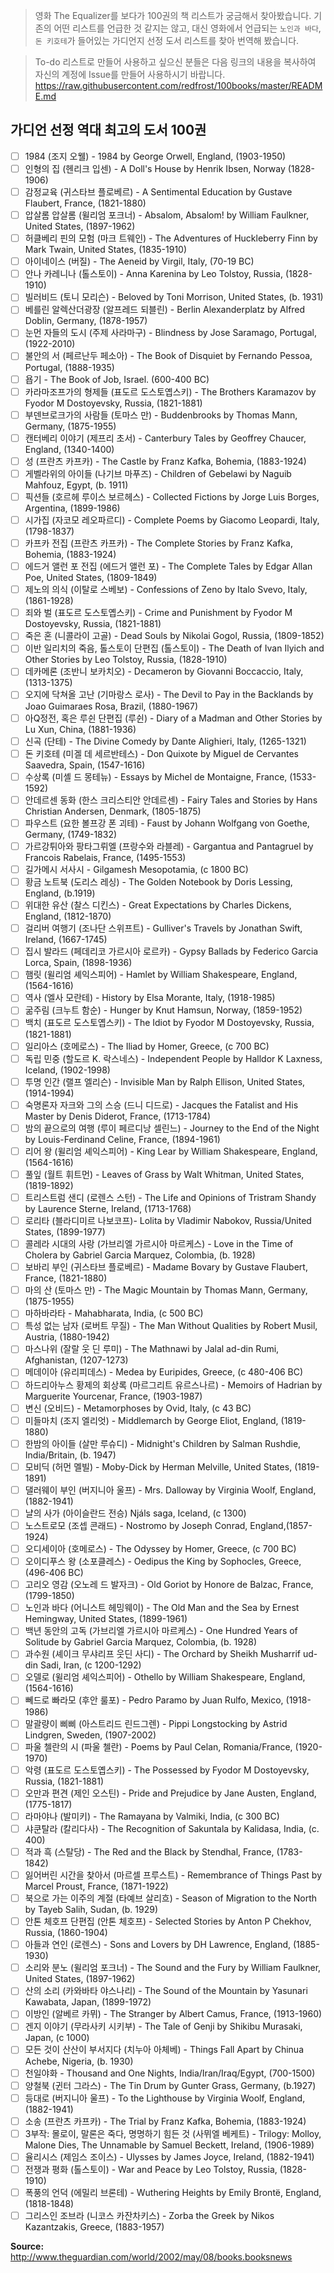 > 영화 The Equalizer를 보다가 100권의 책 리스트가 궁금해서 찾아봤습니다. 기존의 어떤 리스트를 언급한 것 같지는 않고, 대신 영화에서 언급되는 `노인과 바다`, `돈 키호테`가 들어있는 가디언지 선정 도서 리스트를 찾아 번역해 봤습니다.

> To-do 리스트로 만들어 사용하고 싶으신 분들은 다음 링크의 내용을 복사하여 자신의 계정에 Issue를 만들어 사용하시기 바랍니다. 
https://raw.githubusercontent.com/redfrost/100books/master/README.md



## 가디언 선정 역대 최고의 도서 100권

- [ ] 1984 (조지 오웰) - 1984 by George Orwell, England, (1903-1950)
- [ ] 인형의 집 (헨리크 입센) - A Doll's House by Henrik Ibsen, Norway (1828-1906)
- [ ] 감정교육 (귀스타브 플로베르) - A Sentimental Education by Gustave Flaubert, France, (1821-1880)
- [ ] 압살롬 압살롬 (윌리엄 포크너) - Absalom, Absalom! by William Faulkner, United States, (1897-1962)
- [ ] 허클베리 핀의 모험 (마크 트웨인) - The Adventures of Huckleberry Finn by Mark Twain, United States, (1835-1910)
- [ ] 아이네이스 (버질) - The Aeneid by Virgil, Italy, (70-19 BC)
- [ ] 안나 카레니나 (톨스토이) - Anna Karenina by Leo Tolstoy, Russia, (1828-1910)
- [ ] 빌러비드 (토니 모리슨) - Beloved by Toni Morrison, United States, (b. 1931)
- [ ] 베를린 알렉산더광장 (알프레드 되블린) - Berlin Alexanderplatz by Alfred Doblin, Germany, (1878-1957)
- [ ] 눈먼 자들의 도시 (주제 사라마구) - Blindness by Jose Saramago, Portugal, (1922-2010)
- [ ] 불안의 서 (페르난두 페소아) - The Book of Disquiet by Fernando Pessoa, Portugal, (1888-1935)
- [ ] 욥기 - The Book of Job, Israel. (600-400 BC)
- [ ] 카라마조프가의 형제들 (표도르 도스토옙스키) - The Brothers Karamazov by Fyodor M Dostoyevsky, Russia, (1821-1881)
- [ ] 부덴브로크가의 사람들 (토마스 만) - Buddenbrooks by Thomas Mann, Germany, (1875-1955)
- [ ] 캔터베리 이야기 (제프리 초서) - Canterbury Tales by Geoffrey Chaucer, England, (1340-1400)
- [ ] 성 (프란츠 카프카) - The Castle by Franz Kafka, Bohemia, (1883-1924)
- [ ] 게벨라위의 아이들 (나기브 마푸즈) - Children of Gebelawi by Naguib Mahfouz, Egypt, (b. 1911)
- [ ] 픽션들 (호르헤 루이스 보르헤스) - Collected Fictions by Jorge Luis Borges, Argentina, (1899-1986)
- [ ] 시가집 (자코모 레오파르디) - Complete Poems by Giacomo Leopardi, Italy, (1798-1837)
- [ ] 카프카 전집 (프란츠 카프카) - The Complete Stories by Franz Kafka, Bohemia, (1883-1924)
- [ ] 에드거 앨런 포 전집 (에드거 앨런 포) - The Complete Tales by Edgar Allan Poe, United States, (1809-1849)
- [ ] 제노의 의식 (이탈로 스베보) - Confessions of Zeno by Italo Svevo, Italy, (1861-1928)
- [ ] 죄와 벌 (표도르 도스토옙스키) - Crime and Punishment by Fyodor M Dostoyevsky, Russia, (1821-1881)
- [ ] 죽은 혼 (니콜라이 고골) - Dead Souls by Nikolai Gogol, Russia, (1809-1852)
- [ ] 이반 일리치의 죽음, 톨스토이 단편집 (톨스토이) - The Death of Ivan Ilyich and Other Stories by Leo Tolstoy, Russia, (1828-1910)
- [ ] 데카메론 (조반니 보카치오) - Decameron by Giovanni Boccaccio, Italy, (1313-1375)
- [ ] 오지에 닥쳐올 고난 (기마랑스 로사) - The Devil to Pay in the Backlands by Joao Guimaraes Rosa, Brazil, (1880-1967)
- [ ] 아Q정전, 혹은 루쉰 단편집 (루쉰) - Diary of a Madman and Other Stories by Lu Xun, China, (1881-1936)
- [ ] 신곡 (단테) - The Divine Comedy by Dante Alighieri, Italy, (1265-1321)
- [ ] 돈 키호테 (미겔 데 세르반테스) - Don Quixote by Miguel de Cervantes Saavedra, Spain, (1547-1616)
- [ ] 수상록 (미셸 드 몽테뉴) - Essays by Michel de Montaigne, France, (1533-1592)
- [ ] 안데르센 동화 (한스 크리스티안 안데르센) - Fairy Tales and Stories by Hans Christian Andersen, Denmark, (1805-1875)
- [ ] 파우스트 (요한 볼프강 폰 괴테) - Faust by Johann Wolfgang von Goethe, Germany, (1749-1832)
- [ ] 가르강튀아와 팡타그뤼엘 (프랑수와 라블레) - Gargantua and Pantagruel by Francois Rabelais, France, (1495-1553)
- [ ] 길가메시 서사시 - Gilgamesh Mesopotamia, (c 1800 BC)
- [ ] 황금 노트북 (도리스 레싱) - The Golden Notebook by Doris Lessing, England, (b.1919)
- [ ] 위대한 유산 (찰스 디킨스) - Great Expectations by Charles Dickens, England, (1812-1870)
- [ ] 걸리버 여행기 (조나단 스위프트) - Gulliver's Travels by Jonathan Swift, Ireland, (1667-1745)
- [ ] 집시 발라드 (페데리코 가르시아 로르카) - Gypsy Ballads by Federico Garcia Lorca, Spain, (1898-1936)
- [ ] 햄릿 (윌리엄 셰익스피어) - Hamlet by William Shakespeare, England, (1564-1616)
- [ ] 역사 (엘사 모란테) - History by Elsa Morante, Italy, (1918-1985)
- [ ] 굶주림 (크누트 함순) - Hunger by Knut Hamsun, Norway, (1859-1952)
- [ ] 백치 (표도르 도스토옙스키) - The Idiot by Fyodor M Dostoyevsky, Russia, (1821-1881)
- [ ] 일리아스 (호메로스) - The Iliad by Homer, Greece, (c 700 BC)
- [ ] 독립 민중 (할도르 K. 락스네스) - Independent People by Halldor K Laxness, Iceland, (1902-1998)
- [ ] 투명 인간 (랠프 엘리슨) - Invisible Man by Ralph Ellison, United States, (1914-1994)
- [ ] 숙명론자 자크와 그의 스승 (드니 디드로) - Jacques the Fatalist and His Master by Denis Diderot, France, (1713-1784)
- [ ] 밤의 끝으로의 여행 (루이 페르디낭 셀린느) - Journey to the End of the Night by Louis-Ferdinand Celine, France, (1894-1961)
- [ ] 리어 왕 (윌리엄 셰익스피어) - King Lear by William Shakespeare, England, (1564-1616)
- [ ] 풀잎 (월트 휘트먼) - Leaves of Grass by Walt Whitman, United States, (1819-1892)
- [ ] 트리스트럼 샌디 (로렌스 스턴) - The Life and Opinions of Tristram Shandy by Laurence Sterne, Ireland, (1713-1768)
- [ ] 로리타 (블라디미르 나보코프)- Lolita by Vladimir Nabokov, Russia/United States, (1899-1977)
- [ ] 콜레라 시대의 사랑 (가브리엘 가르시아 마르케스) - Love in the Time of Cholera by Gabriel Garcia Marquez, Colombia, (b. 1928)
- [ ] 보바리 부인 (귀스타브 플로베르) - Madame Bovary by Gustave Flaubert, France, (1821-1880)
- [ ] 마의 산 (토마스 만) - The Magic Mountain by Thomas Mann, Germany, (1875-1955)
- [ ] 마하바라타 - Mahabharata, India, (c 500 BC)
- [ ] 특성 없는 남자 (로버트 무질) - The Man Without Qualities by Robert Musil, Austria, (1880-1942)
- [ ] 마스나위 (잘랄 웃 딘 루미) - The Mathnawi by Jalal ad-din Rumi, Afghanistan, (1207-1273)
- [ ] 메데이아 (유리피데스) - Medea by Euripides, Greece, (c 480-406 BC)
- [ ] 하드리아누스 황제의 회상록 (마르그리트 유르스나르) - Memoirs of Hadrian by Marguerite Yourcenar, France, (1903-1987)
- [ ] 변신 (오비드) - Metamorphoses by Ovid, Italy, (c 43 BC)
- [ ] 미들마치 (조지 엘리엇) - Middlemarch by George Eliot, England, (1819-1880)
- [ ] 한밤의 아이들 (살만 루슈디) - Midnight's Children by Salman Rushdie, India/Britain, (b. 1947)
- [ ] 모비딕 (허먼 멜빌) - Moby-Dick by Herman Melville, United States, (1819-1891)
- [ ] 댈러웨이 부인 (버지니아 울프) - Mrs. Dalloway by Virginia Woolf, England, (1882-1941)
- [ ] 냘의 사가 (아이슬란드 전승) Njáls saga, Iceland, (c 1300)
- [ ] 노스트로모 (조셉 콘래드) - Nostromo by Joseph Conrad, England,(1857-1924)
- [ ] 오디세이아 (호메로스) - The Odyssey by Homer, Greece, (c 700 BC)
- [ ] 오이디푸스 왕 (소포클레스) - Oedipus the King by Sophocles, Greece, (496-406 BC)
- [ ] 고리오 영감 (오노레 드 발자크) - Old Goriot by Honore de Balzac, France, (1799-1850)
- [ ] 노인과 바다 (어니스트 헤밍웨이) - The Old Man and the Sea by Ernest Hemingway, United States, (1899-1961)
- [ ] 백년 동안의 고독 (가브리엘 가르시아 마르케스) - One Hundred Years of Solitude by Gabriel Garcia Marquez, Colombia, (b. 1928)
- [ ] 과수원 (셰이크 무샤리프 웃딘 사디) - The Orchard by Sheikh Musharrif ud-din Sadi, Iran, (c 1200-1292)
- [ ] 오델로 (윌리엄 셰익스피어) - Othello by William Shakespeare, England, (1564-1616)
- [ ] 뻬드로 빠라모 (후안 룰포) - Pedro Paramo by Juan Rulfo, Mexico, (1918-1986)
- [ ] 말괄량이 삐삐 (아스트리드 린드그렌) - Pippi Longstocking by Astrid Lindgren, Sweden, (1907-2002)
- [ ] 파울 첼란의 시 (파울 첼란) - Poems by Paul Celan, Romania/France, (1920-1970)
- [ ] 악령 (표도르 도스토옙스키) - The Possessed by Fyodor M Dostoyevsky, Russia, (1821-1881)
- [ ] 오만과 편견 (제인 오스틴) - Pride and Prejudice by Jane Austen, England, (1775-1817)
- [ ] 라마야나 (발미키) - The Ramayana by Valmiki, India, (c 300 BC)
- [ ] 샤쿤탈라 (칼리다사) - The Recognition of Sakuntala by Kalidasa, India, (c. 400)
- [ ] 적과 흑 (스탈당) - The Red and the Black by Stendhal, France, (1783-1842)
- [ ] 잃어버린 시간을 찾아서 (마르셀 프루스트) - Remembrance of Things Past by Marcel Proust, France, (1871-1922)
- [ ] 북으로 가는 이주의 계절 (타예브 살리흐) - Season of Migration to the North by Tayeb Salih, Sudan, (b. 1929)
- [ ] 안톤 체호프 단편집 (안톤 체호프) - Selected Stories by Anton P Chekhov, Russia, (1860-1904)
- [ ] 아들과 연인 (로렌스) - Sons and Lovers by DH Lawrence, England, (1885-1930)
- [ ] 소리와 분노 (윌리엄 포크너) - The Sound and the Fury by William Faulkner, United States, (1897-1962)
- [ ] 산의 소리 (카와바타 야스나리) - The Sound of the Mountain by Yasunari Kawabata, Japan, (1899-1972)
- [ ] 이방인 (알베르 카뮈) - The Stranger by Albert Camus, France, (1913-1960)
- [ ] 겐지 이야기 (무라사키 시키부) - The Tale of Genji by Shikibu Murasaki, Japan, (c 1000)
- [ ] 모든 것이 산산이 부서지다 (치누아 아체베) - Things Fall Apart by Chinua Achebe, Nigeria, (b. 1930)
- [ ] 천일야화 - Thousand and One Nights, India/Iran/Iraq/Egypt, (700-1500)
- [ ] 양철북 (귄터 그라스) - The Tin Drum by Gunter Grass, Germany, (b.1927)
- [ ] 등대로 (버지니아 울프) - To the Lighthouse by Virginia Woolf, England, (1882-1941)
- [ ] 소송 (프란츠 카프카) - The Trial by Franz Kafka, Bohemia, (1883-1924)
- [ ] 3부작: 몰로이, 말론은 죽다, 명명하기 힘든 것 (사뮈엘 베케트) - Trilogy: Molloy, Malone Dies, The Unnamable by Samuel Beckett, Ireland, (1906-1989)
- [ ] 율리시스 (제임스 조이스) - Ulysses by James Joyce, Ireland, (1882-1941)
- [ ] 전쟁과 평화 (톨스토이) - War and Peace by Leo Tolstoy, Russia, (1828-1910)
- [ ] 폭풍의 언덕 (에밀리 브론테) - Wuthering Heights by Emily Brontë, England, (1818-1848)
- [ ] 그리스인 조브라 (니코스 카잔차키스) - Zorba the Greek by Nikos Kazantzakis, Greece, (1883-1957)

**Source:** http://www.theguardian.com/world/2002/may/08/books.booksnews
